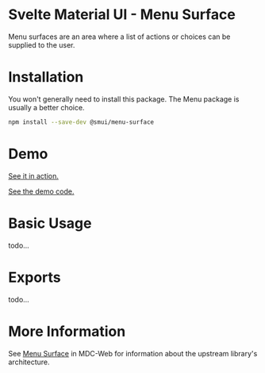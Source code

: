 # Svelte Material UI - Menu Surface

Menu surfaces are an area where a list of actions or choices can be supplied to the user.

# Installation

You won't generally need to install this package. The Menu package is usually a better choice.

```sh
npm install --save-dev @smui/menu-surface
```

# Demo

[See it in action.](https://sveltematerialui.com/demo/menu-surface)

[See the demo code.](https://github.com/hperrin/svelte-material-ui/blob/master/site/src/routes/demo/menu-surface/)

# Basic Usage

todo...

# Exports

todo...

# More Information

See [Menu Surface](https://github.com/material-components/material-components-web/tree/v10.0.0/packages/mdc-menu-surface) in MDC-Web for information about the upstream library's architecture.
